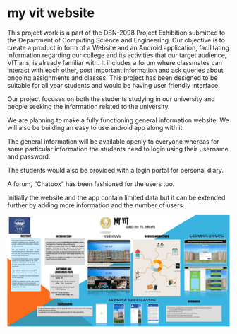 # my vit website

 This project work is a part of the DSN-2098 Project Exhibition submitted to the Department of Computing Science and Engineering.
Our objective is to create a product in form of a Website and an Android application, facilitating information regarding our college and its activities that our target audience, VITians, is already familiar with.
It includes a forum where classmates can interact with each other, post important information and ask queries about ongoing assignments and classes.
This project has been designed to be suitable for all year students and would be having user friendly interface.

Our project focuses on both the students studying in our university and people seeking the information related to the university.

We are planning to make a fully functioning general information website.
We will also be building an easy to use android app along with it.

The general information will be available openly to everyone whereas for some particular information the students need to login using their username and password.

The students would also be provided with a login portal for personal diary.

A forum, “Chatbox” has been fashioned for the users too.

Initially the website and the app contain limited data but it can be extended further by adding more information and the number of users.

<img src="https://github.com/Tanmayvv/my-vit-website/blob/master/pp.jpg">
